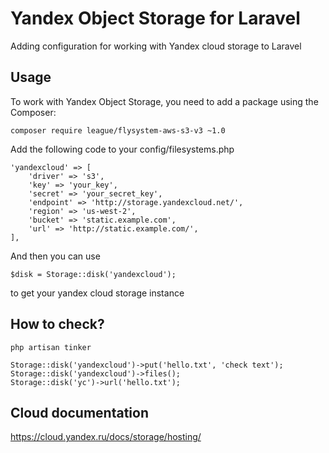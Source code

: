 # Yandex Object Storage for Laravel
Adding configuration for working with Yandex cloud storage to Laravel

## Usage

To work with Yandex Object Storage, you need to add a package using the Composer:

```
composer require league/flysystem-aws-s3-v3 ~1.0
```

Add the following code to your config/filesystems.php

```
'yandexcloud' => [
    'driver' => 's3',
    'key' => 'your_key',
    'secret' => 'your_secret_key',
    'endpoint' => 'http://storage.yandexcloud.net/',
    'region' => 'us-west-2',
    'bucket' => 'static.example.com',
    'url' => 'http://static.example.com/',
],
```

And then you can use

```
$disk = Storage::disk('yandexcloud');
```

to get your yandex cloud storage instance

## How to check?
```
php artisan tinker
```

```
Storage::disk('yandexcloud')->put('hello.txt', 'check text');
Storage::disk('yandexcloud')->files();
Storage::disk('yc')->url('hello.txt');
```
## Cloud documentation
https://cloud.yandex.ru/docs/storage/hosting/

